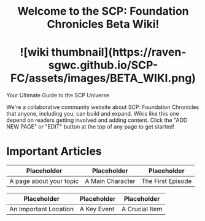 <h1 align="center">Welcome to the SCP: Foundation Chronicles Beta Wiki!</h1>
<h1 align="center">![wiki thumbnail](https://raven-sgwc.github.io/SCP-FC/assets/images/BETA_WIKI.png)</h1>

Your Ultimate Guide to the SCP Universe



We're a collaborative community website about SCP: Foundation Chronicles that anyone, including you, can build and expand. Wikis like this one depend on readers getting involved and adding content. Click the "ADD NEW PAGE" or "EDIT" button at the top of any page to get started!

# Important Articles

| Placeholder | Placeholder | Placeholder |
|---|---|---|
| A page about your topic | A Main Character | The First Episode |

| Placeholder | Placeholder | Placeholder |
|---|---|---|
| An Important Location | A Key Event | A Crucial Item |